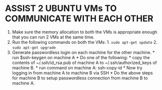 # ASSIST 2 UBUNTU VMs TO COMMUNICATE WITH EACH OTHER

1. Make sure the memory allocation to both the VMs is appropriate enough that you can run 2 VMs at the same time.
2. Run the following commands on both the VMs:
       1. ```sudo apt-get update```
       2. ```sudo apt-get upgrade```
3. Generate passwordless login on each machine for the other machine.
        * run $ssh-keygen on machine A
        * Do one of the following:
                * copy the contents of ~/.ssh/id_rsa.pub of machine A to ~/.ssh/authorized_keys of machine B. 
                * run command on machine A: ssh-copy-id <ip of machine B>
        * Now try logging in from machine A to machine B via SSH
        * Do the above steps for machine B to setup passwordless connection from machine B to machine A.
